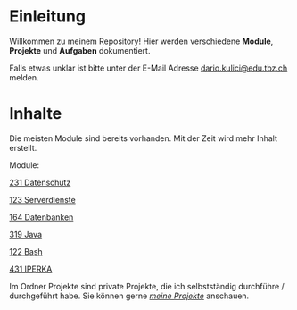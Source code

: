 # Einleitung

Willkommen zu meinem Repository! Hier werden verschiedene **Module**, **Projekte** und **Aufgaben** dokumentiert. 

Falls etwas unklar ist bitte unter der E-Mail Adresse dario.kulici@edu.tbz.ch melden. 

# Inhalte

Die meisten Module sind bereits vorhanden. Mit der Zeit wird mehr Inhalt erstellt. 

Module: 

[231 Datenschutz](01_Module/01_M231_Datenschutz/README)

[123 Serverdienste](01_Module/02_M123_Serverdienste/README)

[164 Datenbanken](01_Module/04_M164_Datenbanken/README)

[319 Java](01_Module/03_M319_Java/README)

[122 Bash](01_Module/06_M122_Bash/README)

[431 IPERKA](01_Module/05_M431_IPERKA/README)

Im Ordner Projekte sind private Projekte, die ich selbstständig durchführe / durchgeführt habe. Sie können gerne *[meine Projekte](02_Projekte/README.md)* anschauen.
